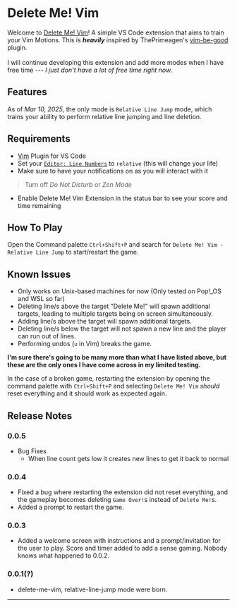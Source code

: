 # Delete Me! Vim

Welcome to [Delete Me! Vim](https://marketplace.visualstudio.com/items?itemName=alfonsekon.delete-me-vim)! A simple VS Code extension that aims to train your Vim Motions. This is ***heavily*** inspired by ThePrimeagen's [vim-be-good](https://github.com/ThePrimeagen/vim-be-good) plugin. 
<br></br>
I will continue developing this extension and add more modes when I have free time --- *I just don't have a lot of free time right now*.

## Features

As of *Mar 10, 2025*, the only mode is `Relative Line Jump` mode, which trains your ability to perform relative line jumping and line deletion.

## Requirements

- [Vim](https://marketplace.visualstudio.com/items?itemName=vscodevim.vim) Plugin for VS Code 
- Set your [`Editor: Line Numbers`](vscode://settings/editor.lineNumbers) to `relative` (this will change your life)
- Make sure to have your notifications on as you will interact with it
> Turn off *Do Not Disturb* or *Zen Mode*
- Enable Delete Me! Vim Extension in the status bar to see your score and time remaining

## How To Play

Open the Command palette `Ctrl+Shift+P` and search for `Delete Me! Vim - Relative Line Jump` to start/restart the game.

## Known Issues

- Only works on Unix-based machines for now (Only tested on Pop!_OS and WSL so far)
- Deleting line/s above the target "Delete Me!" will spawn additional targets, leading to multiple targets being on screen simultaneously.
- Adding line/s above the target will spawn additional targets.
- Deleting line/s below the target will not spawn a new line and the player can run out of lines.
- Performing undos (`u` in Vim) breaks the game.

**I'm sure there's going to be many more than what I have listed above, but these are the only ones I have come across in my limited testing.** 

In the case of a broken game, restarting the extension by opening the command palette with `Ctrl+Shift+P` and selecting `Delete Me! Vim` *should* reset everything and it should work as expected again.

## Release Notes

### 0.0.5
- Bug Fixes
    - When line count gets low it creates new lines to get it back to normal

### 0.0.4
- Fixed a bug where restarting the extension did not reset everything, and the gameplay becomes deleting `Game Over!`s instead of `Delete Me!`s.
- Added a prompt to restart the game.

### 0.0.3
- Added a welcome screen with instructions and a prompt/invitation for the user to play. Score and timer added to add a sense gaming. Nobody knows what happened to 0.0.2.

### 0.0.1(?)
- delete-me-vim, relative-line-jump mode were born.

---